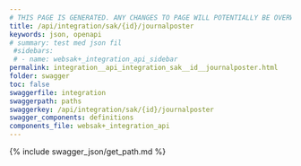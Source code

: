 ```yaml
---
# THIS PAGE IS GENERATED. ANY CHANGES TO PAGE WILL POTENTIALLY BE OVERWRITTEN.
title: /api/integration/sak/{id}/journalposter
keywords: json, openapi
# summary: test med json fil
 #sidebars: 
 # - name: websak+_integration_api_sidebar
permalink: integration__api_integration_sak__id__journalposter.html
folder: swagger
toc: false
swaggerfile: integration
swaggerpath: paths
swaggerkey: /api/integration/sak/{id}/journalposter
swagger_components: definitions
components_file: websak+_integration_api
---
```

{% include swagger_json/get_path.md %}
